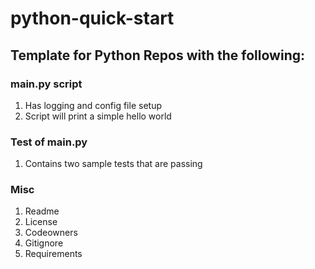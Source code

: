 # python-quick-start
## Template for Python Repos with the following:

### main.py script
1. Has logging and config file setup
2. Script will print a simple hello world

### Test of main.py
1. Contains two sample tests that are passing

### Misc
1. Readme
2. License
3. Codeowners
4. Gitignore
5. Requirements 
